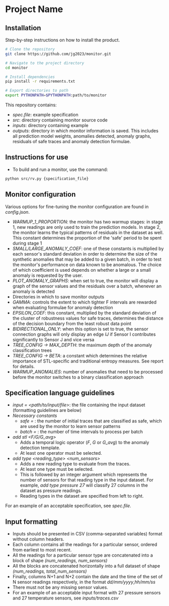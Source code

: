 # Project Name

## Installation

Step-by-step instructions on how to install the product.

```bash
# Clone the repository
git clone https://github.com/jg2023/monitor.git

# Navigate to the project directory
cd monitor

# Install dependencies
pip install -r requirements.txt

# Export directories to path
export PYTHONPATH=$PYTHONPATH:path/to/monitor
```

This repository contains:
- *spec.file*: example specification
- *src*: directory containing monitor source code
- *inputs*: directory containing example 
- *outputs*: directory in which monitor information is saved. This includes all prediction model weights, anomalies detected, anomaly graphs, residuals of safe traces and anomaly detection formulae.
## Instructions for use
- To build and run a monitor, use the command:
```bash
python src/rv.py {specification_file}
```

## Monitor configuration

Various options for fine-tuning the monitor configuration are found in *config.json*.
- *WARMUP_1_PROPORTION*: the monitor has two warmup stages: in stage 1, new readings are only used to train the prediction models. In stage 2, the monitor learns the typical patterns of residuals in the dataset as well. This constant determines the proportion of the 'safe' period to be spent during stage 1
- *SMALL/LARGE_ANOMALY_COEF*: one of these constants is multiplied by each sensor's standard deviation in order to determine the size of the synthetic anomalies that may be added to a given batch, in order to test the monitor's performance on data known to be anomalous. The choice of which coefficient is used depends on whether a large or a small anomaly is requested by the user.
- *PLOT_ANOMALY_GRAPHS*: when set to true, the monitor will display a graph of the sensor values and the residuals over a batch, whenever an anomaly is detected
- Directories in which to save monitor outputs
- *GAMMA*: controls the extent to which tighter F intervals are rewarded when evaluating formulae for anomaly detection
- *EPSILON_COEF*: this constant, multiplied by the standard deviation of the cluster of robustness values for safe traces, determines the distance of the decision boundary from the least robust data point
- *BIDIRECTIONAL_ONLY*: when this option is set to true, the sensor connection graphs will only display an edge *IJ* if Sensor I contributes significantly to Sensor J and vice versa
- *TREE_CONFIG -> MAX_DEPTH*: the maximum depth of the anomaly classification trees
- *TREE_CONFIG -> BETA*: a constant which determines the relative importance of STL-specific and traditional entropy measures. See report for details.
- *WARMUP_ANOMALIES*: number of anomalies that need to be processed before the monitor switches to a binary classification approach


## Specification language guidelines
- *input = <path/to/input/file>*: the file containing the input dataset (formatting guidelines are below)
- *Necessary constants*
    - *safe = <integer>*: the number of initial traces that are classified as safe, which are used by the monitor to learn sensor patterns
    - *batch = <integer>*: the number of time intervals to process per batch
- *add stl <F/G/G_avg>*
    - Adds a temporal logic operator (*F*, *G* or *G_avg*) to the anomaly detection template.
    - At least one operator must be selected.
- *add type <reading_type> <num_sensors>*
    - Adds a new reading type to evaluate from the traces.
    - At least one type must be selected.
    - This is followed by an integer argument which represents the number of sensors for that reading type in the input dataset. For example, *add type pressure 27* will classify 27 columns in the dataset as pressure readings.
    - Reading types in the dataset are specified from left to right.

For an example of an acceptable specification, see *spec.file*.
## Input formatting
- Inputs should be presented in CSV (comma-separated variables) format without column headers.
- Each column contains all the readings for a particular sensor, ordered from earliest to most recent.
- All the readings for a particular sensor type are concatenated into a block of shape *(num_readings, num_sensors)*
- All the blocks are concatenated horizontally into a full dataset of shape *(num_readings, total_num_sensors)*
- Finally, columns N+1 and N+2 contain the date and the time of the set of N sensor readings respectively, in the format *dd/mm/yyyy*,*hh/mm/ss*
- There must not be any missing sensor values.
- For an example of an acceptable input format with 27 pressure sensors and 27 temperature sensors, see *inputs/traces.csv*
